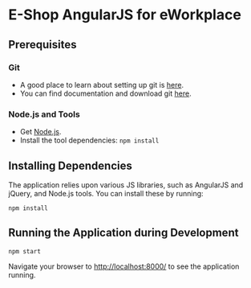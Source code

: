 # E-Shop AngularJS for eWorkplace

## Prerequisites

### Git

- A good place to learn about setting up git is [here][git-setup].
- You can find documentation and download git [here][git-home].

### Node.js and Tools

- Get [Node.js][node].
- Install the tool dependencies: `npm install`

## Installing Dependencies

The application relies upon various JS libraries, such as AngularJS and jQuery, and Node.js tools. You can install these by running:

```
npm install
```

## Running the Application during Development

```
npm start
```

Navigate your browser to [http://localhost:8000/](http://localhost:8000/) to see the application
running.

[git-home]: https://git-scm.com/
[git-setup]: https://help.github.com/articles/set-up-git
[node]: https://nodejs.org/
